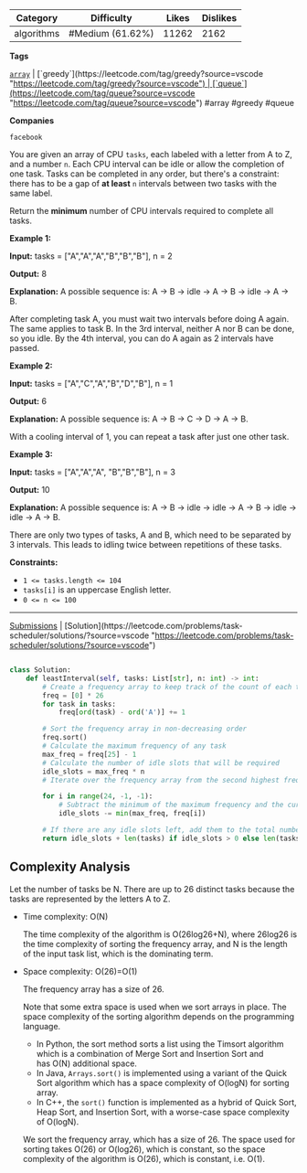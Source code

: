 
| Category   | Difficulty       | Likes | Dislikes |
| ---------- | ---------------- | ----- | -------- |
| algorithms | #Medium (61.62%) | 11262 | 2162     |

**Tags**

[`array`](https://leetcode.com/tag/array?source=vscode "https://leetcode.com/tag/array?source=vscode") | [`greedy`](https://leetcode.com/tag/greedy?source=vscode "https://leetcode.com/tag/greedy?source=vscode") | [`queue`](https://leetcode.com/tag/queue?source=vscode "https://leetcode.com/tag/queue?source=vscode") #array #greedy #queue

**Companies**

`facebook`

You are given an array of CPU `tasks`, each labeled with a letter from A to Z, and a number `n`. Each CPU interval can be idle or allow the completion of one task. Tasks can be completed in any order, but there's a constraint: there has to be a gap of **at least** `n` intervals between two tasks with the same label.

Return the **minimum** number of CPU intervals required to complete all tasks.

**Example 1:**

**Input:** tasks = ["A","A","A","B","B","B"], n = 2

**Output:** 8

**Explanation:** A possible sequence is: A -> B -> idle -> A -> B -> idle -> A -> B.

After completing task A, you must wait two intervals before doing A again. The same applies to task B. In the 3rd interval, neither A nor B can be done, so you idle. By the 4th interval, you can do A again as 2 intervals have passed.

**Example 2:**

**Input:** tasks = ["A","C","A","B","D","B"], n = 1

**Output:** 6

**Explanation:** A possible sequence is: A -> B -> C -> D -> A -> B.

With a cooling interval of 1, you can repeat a task after just one other task.

**Example 3:**

**Input:** tasks = ["A","A","A", "B","B","B"], n = 3

**Output:** 10

**Explanation:** A possible sequence is: A -> B -> idle -> idle -> A -> B -> idle -> idle -> A -> B.

There are only two types of tasks, A and B, which need to be separated by 3 intervals. This leads to idling twice between repetitions of these tasks.

**Constraints:**

- `1 <= tasks.length <= 104`
- `tasks[i]` is an uppercase English letter.
- `0 <= n <= 100`

---

[Submissions](https://leetcode.com/problems/task-scheduler/submissions/?source=vscode "https://leetcode.com/problems/task-scheduler/submissions/?source=vscode") | [Solution](https://leetcode.com/problems/task-scheduler/solutions/?source=vscode "https://leetcode.com/problems/task-scheduler/solutions/?source=vscode")

```python

class Solution:
    def leastInterval(self, tasks: List[str], n: int) -> int:
        # Create a frequency array to keep track of the count of each task
        freq = [0] * 26
        for task in tasks:
            freq[ord(task) - ord('A')] += 1

        # Sort the frequency array in non-decreasing order
        freq.sort()
        # Calculate the maximum frequency of any task
        max_freq = freq[25] - 1
        # Calculate the number of idle slots that will be required
        idle_slots = max_freq * n
        # Iterate over the frequency array from the second highest frequency to the lowest frequency

        for i in range(24, -1, -1):
            # Subtract the minimum of the maximum frequency and the current frequency from the idle slots
            idle_slots -= min(max_freq, freq[i])

        # If there are any idle slots left, add them to the total number of tasks
        return idle_slots + len(tasks) if idle_slots > 0 else len(tasks)

```


## Complexity Analysis

Let the number of tasks be N. There are up to 26 distinct tasks because the tasks are represented by the letters A to Z.

- Time complexity: O(N)
    
    The time complexity of the algorithm is O(26log26+N), where 26log26 is the time complexity of sorting the frequency array, and N is the length of the input task list, which is the dominating term.
    
- Space complexity: O(26)=O(1)
    
    The frequency array has a size of 26.
    
    Note that some extra space is used when we sort arrays in place. The space complexity of the sorting algorithm depends on the programming language.
    
    - In Python, the sort method sorts a list using the Timsort algorithm which is a combination of Merge Sort and Insertion Sort and has O(N) additional space.
    - In Java, `Arrays.sort()` is implemented using a variant of the Quick Sort algorithm which has a space complexity of O(logN) for sorting array.
    - In C++, the `sort()` function is implemented as a hybrid of Quick Sort, Heap Sort, and Insertion Sort, with a worse-case space complexity of O(logN).
    
    We sort the frequency array, which has a size of 26. The space used for sorting takes O(26) or O(log26), which is constant, so the space complexity of the algorithm is O(26), which is constant, i.e. O(1).

